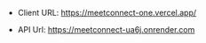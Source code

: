 - Client URL: https://meetconnect-one.vercel.app/

- API Url: https://meetconnect-ua6j.onrender.com
